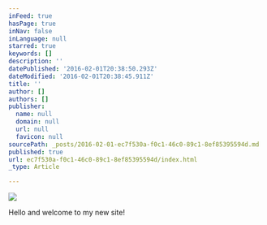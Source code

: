 ```yaml
---
inFeed: true
hasPage: true
inNav: false
inLanguage: null
starred: true
keywords: []
description: ''
datePublished: '2016-02-01T20:38:50.293Z'
dateModified: '2016-02-01T20:38:45.911Z'
title: ''
author: []
authors: []
publisher:
  name: null
  domain: null
  url: null
  favicon: null
sourcePath: _posts/2016-02-01-ec7f530a-f0c1-46c0-89c1-8ef85395594d.md
published: true
url: ec7f530a-f0c1-46c0-89c1-8ef85395594d/index.html
_type: Article

---
```

![](https://the-grid-user-content.s3-us-west-2.amazonaws.com/e14a498e-6bc0-48b7-bdcd-93a0386e818f.jpg)

Hello and welcome to my new site!
